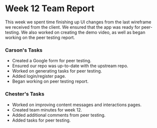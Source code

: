 # Week 12 Team Report

This week we spent time finishing up UI changes from the last wireframe we received from the client. We ensured that the
app was ready for peer-testing. We also worked on creating the demo video, as well as began working on the peer testing
report.

### Carson's Tasks

- Created a Google form for peer testing.
- Ensured our repo was up-to-date with the upstream repo.
- Worked on generating tasks for peer testing.
- Added login/register page.
- Began working on peer testing report.

### Chester's Tasks
- Worked on improving content messages and interactions pages.
- Created team minutes for week 12.
- Added additional comments from peer testing.
- Added tasks for peer testing.